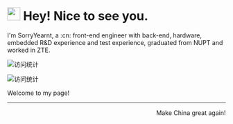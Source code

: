 <h1><img src="https://emojis.slackmojis.com/emojis/images/1531849430/4246/blob-sunglasses.gif?1531849430" width="30"/> Hey! Nice to see you.</h1>


<p>I'm SorryYearnt, a :cn: front-end engineer with back-end, hardware, embedded R&D experience and test experience, graduated from NUPT and worked in ZTE.</p>

[^_^]: # (![访问统计](https://vbr.wocr.tk/badge?page_id=SorryYearnt.SorryYearnt&color=00cf00))
![访问统计](https://visitor-badge.laobi.icu/badge?page_id=SorryYearnt.SorryYearnt&right_color=green&left_text=Visitors)

![访问统计](https://count.getloli.com/get/@SorryYearnt.SorryYearnt?theme=moebooru)

<p>Welcome to my page!</p>

---
<p align="right" color="grey">Make China great again!</p>
